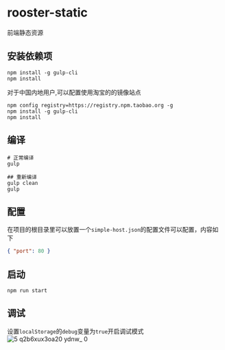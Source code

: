 # rooster-static
前端静态资源

## 安装依赖项
```
npm install -g gulp-cli
npm install
```

对于中国内地用户,可以配置使用淘宝的的镜像站点
```shell
npm config registry=https://registry.npm.taobao.org -g
npm install -g gulp-cli
npm install
```

## 编译
```shell
# 正常编译
gulp

## 重新编译
gulp clean
gulp
```

## 配置
在项目的根目录里可以放置一个`simple-host.json`的配置文件可以配置，内容如下
```json
{ "port": 80 }
```

## 启动
```
npm run start
```

## 调试
设置`localStorage`的`debug`变量为`true`开启调试模式
![5 q2b6xux3oa20 ydnw_ 0](https://user-images.githubusercontent.com/5030312/28817675-8cc5892a-76db-11e7-89dd-45ae68b10c84.png)
